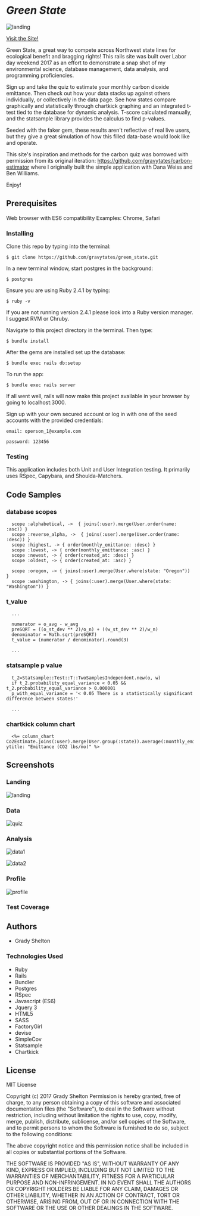 # _Green State_


![landing](https://user-images.githubusercontent.com/25161777/30040060-a9519da4-918e-11e7-848a-3f044655d678.png)

[Visit the Site!](https://green-state.herokuapp.com/)

Green State, a great way to compete across Northwest state lines for ecological benefit and bragging rights! This rails site was built over Labor day weekend 2017 as an effort to demonstrate a snap shot of my environmental science, database management, data analysis, and programming proficiencies.

Sign up and take the quiz to estimate your monthly carbon dioxide emittance. Then check out how your data stacks up against others individually, or collectively in the data page. See how states compare graphically and statistically through chartkick graphing and an integrated t-test tied to the database for dynamic analysis. T-score calculated manually, and the statsample library provides the calculus to find p-values.

Seeded with the faker gem, these results aren't reflective of real live users, but they give a great simulation of how this filled data-base would look like and operate.

This site's inspiration and methods for the carbon quiz was borrowed with permission from its original iteration: https://github.com/gravytates/carbon-estimator where I originally built the simple application with Dana Weiss and Ben Williams.

Enjoy!

## Prerequisites

Web browser with ES6 compatibility
Examples: Chrome, Safari

### Installing

Clone this repo by typing into the terminal:

```
$ git clone https://github.com/gravytates/green_state.git
```

In a new terminal window, start postgres in the background:
```
$ postgres
```
Ensure you are using Ruby 2.4.1 by typing:
```
$ ruby -v
```

If you are not running version 2.4.1 please look into a Ruby version manager. I suggest RVM or Chruby.

Navigate to this project directory in the terminal. Then type:

```
$ bundle install
```

After the gems are installed set up the database:

```
$ bundle exec rails db:setup
```

To run the app:
```
$ bundle exec rails server
```
If all went well, rails will now make this project available in your browser by going to localhost:3000.

Sign up with your own secured account or log in with one of the seed accounts with the provided credentials:
```
email: operson_1@example.com
```
```
password: 123456
```

### Testing

This application includes both Unit and User Integration testing.  It primarily uses RSpec, Capybara, and Shoulda-Matchers.

## Code Samples

### database scopes

```
  scope :alphabetical, ->  { joins(:user).merge(User.order(name: :asc)) }
  scope :reverse_alpha, ->  { joins(:user).merge(User.order(name: :desc)) }
  scope :highest, -> { order(monthly_emittance: :desc) }
  scope :lowest, -> { order(monthly_emittance: :asc) }
  scope :newest, -> { order(created_at: :desc) }
  scope :oldest, -> { order(created_at: :asc) }

  scope :oregon, -> { joins(:user).merge(User.where(state: "Oregon")) }
  scope :washington, -> { joins(:user).merge(User.where(state: "Washington")) }
```

### t_value

```
  ...

  numerator = o_avg - w_avg
  preSQRT = ((o_st_dev ** 2)/o_n) + ((w_st_dev ** 2)/w_n)
  denominator = Math.sqrt(preSQRT)
  t_value = (numerator / denominator).round(3)

  ...

```

### statsample p value

```
  t_2=Statsample::Test::T::TwoSamplesIndependent.new(o, w)
  if t_2.probability_equal_variance < 0.05 && t_2.probability_equal_variance > 0.000001
  p_with_equal_variance = '< 0.05 There is a statistically significant difference between states!'

  ...
```

### chartkick column chart

```
  <%= column_chart Co2Estimate.joins(:user).merge(User.group(:state)).average(:monthly_emittance), ytitle: "Emittance (CO2 lbs/mo)" %>
```


## Screenshots

### Landing

![landing](https://user-images.githubusercontent.com/25161777/30040060-a9519da4-918e-11e7-848a-3f044655d678.png)

### Data

![quiz](https://user-images.githubusercontent.com/25161777/30040063-b0eec12c-918e-11e7-90e4-2ff37ec8bbb2.png)

### Analysis

![data1](https://user-images.githubusercontent.com/25161777/30040065-b7fea9b4-918e-11e7-824a-2afdc1f5064f.png)

![data2](https://user-images.githubusercontent.com/25161777/30040067-b80148c2-918e-11e7-9baa-31adbd4f6ed7.png)

### Profile

![profile](https://user-images.githubusercontent.com/25161777/30040066-b7ff3050-918e-11e7-91ee-8a5eaa5f9ebc.png)

### Test Coverage

## Authors

* Grady Shelton

### Technologies Used

* Ruby
* Rails
* Bundler
* Postgres
* RSpec
* Javascript (ES6)
* Jquery 3
* HTML5
* SASS
* FactoryGirl
* devise
* SimpleCov
* Statsample
* Chartkick

## License

MIT License

Copyright (c) 2017 Grady Shelton
Permission is hereby granted, free of charge, to any person obtaining a copy of this software and associated documentation files (the "Software"), to deal in the Software without restriction, including without limitation the rights
to use, copy, modify, merge, publish, distribute, sublicense, and/or sell copies of the Software, and to permit persons to whom the Software is furnished to do so, subject to the following conditions:

The above copyright notice and this permission notice shall be included in all
copies or substantial portions of the Software.

THE SOFTWARE IS PROVIDED "AS IS", WITHOUT WARRANTY OF ANY KIND, EXPRESS OR
IMPLIED, INCLUDING BUT NOT LIMITED TO THE WARRANTIES OF MERCHANTABILITY,
FITNESS FOR A PARTICULAR PURPOSE AND NON-INFRINGEMENT. IN NO EVENT SHALL THE
AUTHORS OR COPYRIGHT HOLDERS BE LIABLE FOR ANY CLAIM, DAMAGES OR OTHER
LIABILITY, WHETHER IN AN ACTION OF CONTRACT, TORT OR OTHERWISE, ARISING FROM,
OUT OF OR IN CONNECTION WITH THE SOFTWARE OR THE USE OR OTHER DEALINGS IN THE
SOFTWARE.
